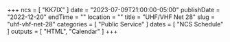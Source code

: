 +++
ncs = [ "KK7IX" ]
date = "2023-07-09T21:00:00-05:00"
publishDate = "2022-12-20"
endTime = ""
location = ""
title = "UHF/VHF Net 28"
slug = "uhf-vhf-net-28"
categories = [ "Public Service" ]
dates = [ "NCS Schedule" ]
outputs = [ "HTML", "Calendar" ]
+++
